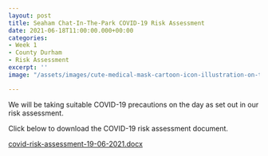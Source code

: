 ```yaml
---
layout: post
title: Seaham Chat-In-The-Park COVID-19 Risk Assessment
date: 2021-06-18T11:00:00.000+00:00
categories:
- Week 1
- County Durham
- Risk Assessment
excerpt: ''
image: "/assets/images/cute-medical-mask-cartoon-icon-illustration-on-transparent-background-png.png"

---
```

We will be taking suitable COVID-19 precautions on the day as set out in our risk assessment.

Click below to download the COVID-19 risk assessment document.

[covid-risk-assessment-19-06-2021.docx](/assets/images/covid-risk-assessment-19-06-2021.docx "covid-risk-assessment-19-06-2021.docx")